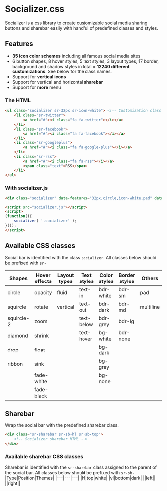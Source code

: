 # Socializer.css

Socializer is a css library to create customizable social media sharing buttons and sharebar easily with handful of predefined classes and styles. 

## Features

- **35 icon color schemes** including all famous social media sites
- 6 button shapes, 8 hover styles, 5 text styles, 3 layout types, 17 border, background and shadow styles in total = **12240 different customizations**. See below for the class names.
- Support for **vertical icons**
- Support for vertical and horizontal **sharebar**
- Support for **more** menu

### The HTML

```HTML
<ul class="socializer sr-32px sr-icon-white"> <!-- Customization class names go here -->
	<li class="sr-twitter">
		<a href="#"><i class="fa fa-twitter"></i></a>
	</li>
	<li class="sr-facebook">
		<a href="#"><i class="fa fa-facebook"></i></a>
	</li>
	<li class="sr-googleplus">
		<a href="#"><i class="fa fa-google-plus"></i></a>
	</li>
	<li class="sr-rss">
		<a href="#"><i class="fa fa-rss"></i></a>
        <span class="text">RSS</span>
	</li>
</ul>
```
### With socializer.js
```HTML
<div class="socializer" data-features="32px,circle,icon-white,pad" data-sites="facebook,googleplus,print,email,rss"></div>

<script src="socializer.js"></script>
<script>
(function(){
    socializer( '.socializer' );
}());
</script>
```

## Available CSS classes
Social bar is identified with the class `socializer`. All classes below should be prefixed with `sr-`

|Shapes|Hover effects|Layout types|Text styles|Color styles|Border styles|Others
|----|----|----|----|----|----|----|
|circle|opacity|fluid|text-in|bdr-white|bdr-sm|pad
|squircle|rotate|vertical|text-out|bdr-dark|bdr-md|multiline
|squircle-2|zoom||text-below|bdr-grey|bdr-lg|
|diamond|shrink||text-hover|bg-white|bdr-none|
|drop|float|||bg-dark||
|ribbon|sink|||bg-grey||
||fade-white|||bg-none||
||fade-black|||||

## Sharebar

Wrap the social bar with the predefined sharebar class.
```HTML
<div class="sr-sharebar sr-sb-hl sr-sb-top">
    <!-- Socializer sharebar HTML -->
</div>
```

### Available sharebar CSS classes
Sharebar is identified with the `sr-sharebar` class assigned to the parent of the social bar. All classes below should be prefixed with `sr-sb-`
|Type|Position|Themes|
|---|---|---|
|hl|top|white|
|vl|bottom|dark|
||left||
||right||